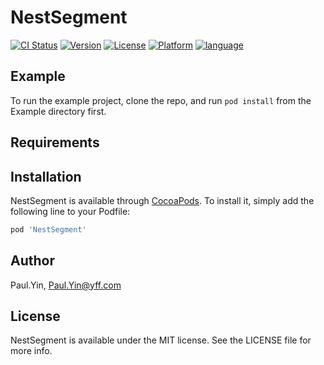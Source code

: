 # NestSegment

[![CI Status](https://img.shields.io/travis/Paul.Yin/NestSegment.svg?style=flat)](https://travis-ci.org/Paul.Yin/NestSegment)
[![Version](https://img.shields.io/cocoapods/v/NestSegment.svg?style=flat)](https://cocoapods.org/pods/NestSegment)
[![License](https://img.shields.io/github/license/ZXWin26/NestSegment)](https://github.com/ZXWin26/NestSegment/blob/main/LICENSE)
[![Platform](https://img.shields.io/cocoapods/p/NestSegment.svg?style=flat)](https://cocoapods.org/pods/NestSegment)
[![language](https://img.shields.io/badge/language-swift-orange.svg)](https://cocoapods.org/pods/NestSegment)

## Example

To run the example project, clone the repo, and run `pod install` from the Example directory first.

## Requirements

## Installation

NestSegment is available through [CocoaPods](https://cocoapods.org). To install
it, simply add the following line to your Podfile:

```ruby
pod 'NestSegment'
```

## Author

Paul.Yin, Paul.Yin@yff.com

## License

NestSegment is available under the MIT license. See the LICENSE file for more info.

